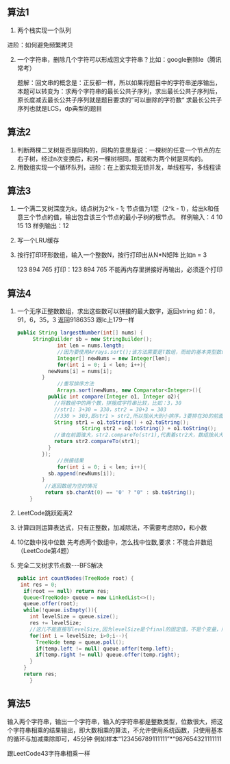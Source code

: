 ## 算法1

1. 两个栈实现一个队列

进阶：如何避免频繁拷贝

2. 一个字符串，删除几个字符可以形成回文字符串？比如：google删除le（腾讯常考）

   题解：回文串的概念是：正反都一样，所以如果将题目中的字符串逆序输出，本题可以转变为：求两个字符串的最长公共子序列，求出最长公共子序列后，原长度减去最长公共子序列就是题目要求的”可以删除的字符数“ 求最长公共子序列也就是LCS，dp典型的题目

## 算法2

1. 判断两棵二叉树是否是同构的，同构的意思是说：一棵树的任意一个节点的左右子树，经过n次变换后，和另一棵树相同，那就称为两个树是同构的。
2. 用数组实现一个循环队列，进阶：在上面实现无锁并发，单线程写，多线程读

## 算法3

1. 一个满二叉树深度为k，结点树为2^k - 1; 节点值为1至（2^k - 1），给出k和任意三个节点的值，输出包含该三个节点的最小子树的根节点。
   样例输入：4 10 15 13
   样例输出：12

2. 写一个LRU缓存

3. 按行打印环形数组，输入一个整数N，按行打印出从N*N矩阵
   比如n = 3

   123
   894
   765
   打印：123 894 765
   不能再内存里拼接好再输出，必须逐个打印

## 算法4

1. 一个无序正整数数组，求出这些数可以拼接的最大数字，返回string
   如：8，91，6，35，3 返回9186353 跟lc上179一样

   

   ```java
   public String largestNumber(int[] nums) {
   		StringBuilder sb = new StringBuilder();
     			int len = nums.length;
     			//因为要使用Arrays.sort();该方法需要是T数组，而给的基本类型数组，所以需要包装成Integer数组
     			Integer[] newNums = new Integer[len];
     			for(int i = 0; i < len; i++){
             newNums[i] = nums[i]; 
           }
     			//重写排序方法
     			Arrays.sort(newNums, new Comparator<Integer>(){
             public int compare(Integer o1, Integer o2){
               //将数组中的两个数，拼接成字符串比较，比如：3，30
               //str1: 3+30 = 330，str2 = 30+3 = 303
               //330 > 303,即str1 > str2,所以按从大到小排序，3要排在30的前面
               String str1 = o1.toString() + o2.toString();
   						String str2 = o2.toString() + o1.toString();
               //谁在前面谁大，str2.compareTo(str1),代表着str2大，数组按从大到小排
               return str2.compareTo(str1);
             }
           });
     			//拼接结果
     			for(int i = 0; i < len; i++){
             sb.append(newNums[i]);
           }
     		//返回数组为空的情况
     		return sb.charAt(0) == '0' ? "0" : sb.toString();
       }
   ```

   

2. LeetCode跳跃距离2

3. 计算四则运算表达式，只有正整数，加减除法，不需要考虑除0，和小数

4. 10亿数中找中位数
   先考虑两个数组中，怎么找中位数,要求：不能合并数组 （LeetCode第4题）

5. 完全二叉树求节点数---BFS解决
  

   ```java
   public int countNodes(TreeNode root) {
   	int res = 0;
     if(root == null) return res;
     Queue<TreeNode> queue = new LinkedList<>();
     queue.offer(root);
     while(!queue.isEmpty()){
       int levelSize = queue.size();
       res += levelSize;
       //这儿不能直接写levelSize,因为levelSize是个final的固定值，不是个变量，所以需要将i指向levelSize即可
       for(int i = levelSize; i>0;i--){
         TreeNode temp = queue.poll();
         if(temp.left != null) queue.offer(temp.left);
         if(temp.right != null) queue.offer(temp.right);
       }
     }
     return res;
       }
   ```

   

## 算法5

输入两个字符串，输出一个字符串，输入的字符串都是整数类型，位数很大，把这个字符串相乘的结果输出，即大数相乘的算法，不允许使用系统函数，只使用基本的循环与加减乘除即可，45分钟
例如样本“123456789111111”*“987654321111111

跟LeetCode43字符串相乘一样

## 